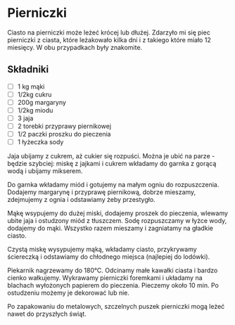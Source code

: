 # Pierniczki

Ciasto na pierniczki może leżeć krócej lub dłużej. Zdarzyło mi się piec pierniczki z ciasta, które leżakowało kilka dni i z takiego które miało 12 miesięcy. W obu przypadkach były znakomite.

## Składniki

* [ ] 1 kg mąki
* [ ] 1/2kg cukru
* [ ] 200g margaryny
* [ ] 1/2kg miodu
* [ ] 3 jaja
* [ ] 2 torebki przyprawy piernikowej
* [ ] 1/2 paczki proszku do pieczenia
* [ ] 1 łyżeczka sody

Jaja ubijamy z cukrem, aż cukier się rozpuści. Można je ubić na parze - będzie szybciej: miskę z jajkami i cukrem wkładamy do garnka z gorącą wodą i ubijamy mikserem.

Do garnka wkładamy miód i gotujemy na małym ogniu do rozpuszczenia. Dodajemy margarynę i przyprawę piernikową, dobrze mieszamy, zdejmujemy z ognia i odstawiamy żeby przestygło.

Mąkę wsypujemy do dużej miski, dodajemy proszek do pieczenia, wlewamy ubite jaja i ostudzony miód z tłuszczem. Sodę rozpuszczamy w łyżce wody, dodajemy do mąki. Wszystko razem mieszamy i zagniatamy na gładkie ciasto. 

Czystą miskę wysypujemy mąką, wkładamy ciasto, przykrywamy ściereczką i odstawiamy do chłodnego miejsca (najlepiej do lodówki).

Piekarnik nagrzewamy do 180°C. Odcinamy małe kawałki ciasta i bardzo cienko wałkujemy. Wykrawamy pierniczki foremkami i układamy na blachach wyłożonych papierem do pieczenia. Pieczemy około 10 min. Po ostudzeniu możemy je dekorować lub nie. 

Po zapakowaniu do metalowych, szczelnych puszek pierniczki mogą leżeć nawet do przyszłych świąt.